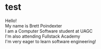 # test
Hello!<br>
My name is Brett Poindexter<br>
I am a Computer Software student at UAGC<br>
I'm also attending Fullstack Academy<br>
I'm very eager to learn software engineering!<br>
